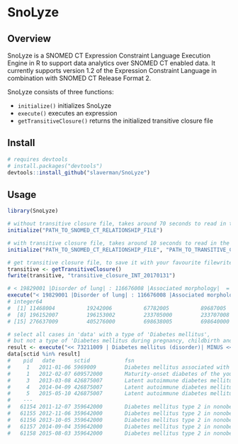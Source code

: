 # SnoLyze

## Overview
SnoLyze is a SNOMED CT Expression Constraint Language Execution Engine in R to support data analytics over SNOMED CT enabled data. It currently supports version 1.2 of the Expression Constraint Language in combination with SNOMED CT Release Format 2.

SnoLyze consists of three functions:
 - `initialize()` initializes SnoLyze
 - `execute()` executes an expression
 - `getTransitiveClosure()` returns the initialized transitive closure file


## Install
```r
# requires devtools
# install.packages("devtools")
devtools::install_github("slaverman/SnoLyze")
```

## Usage
```r
library(SnoLyze)

# without transitive closure file, takes around 70 seconds to read in the relationship file and create the transitive closure file
initialize("PATH_TO_SNOMED_CT_RELATIONSHIP_FILE")

# with transitive closure file, takes around 10 seconds to read in the relationship and transitive closure files
initialize("PATH_TO_SNOMED_CT_RELATIONSHIP_FILE", "PATH_TO_TRANSITIVE_CLOSURE_FILE")

# get transitive closure file, to save it with your favourite filewriter (example below uses fwrite of the data.table package)
transitive <- getTransitiveClosure()
fwrite(transitive, "transitive_closure_INT_20170131")

# < 19829001 |Disorder of lung| : 116676008 |Associated morphology|  =  79654002 |Edema|
execute("< 19829001 |Disorder of lung| : 116676008 |Associated morphology|  =  79654002 |Edema|")
# integer64
#  [1] 11468004          19242006          67782005          89687005          95437004          162970000         196151000        
#  [8] 196152007         196153002         233705000         233707008         233708003         233712009         240629003        
# [15] 276637009         405276000         698638005         698640000         700458001         10674871000119105

# select all cases in 'data' with a type of 'Diabetes mellitus', 
# but not a type of 'Diabetes mellitus during pregnancy, childbirth and the puerperium'
result <- execute("<< 73211009 | Diabetes mellitus (disorder)| MINUS << 199223000 | Diabetes mellitus during pregnancy, childbirth and the puerperium (disorder)|")
data[sctid %in% result]
#    pid   date      sctid           fsn
#     1   2011-01-06 5969009         Diabetes mellitus associated with genetic syndrome (disorder)
#     1   2012-02-07 609572000       Maturity-onset diabetes of the young, type 5 (disorder)
#     3   2013-03-08 426875007       Latent autoimmune diabetes mellitus in adult (disorder)
#     4   2014-04-09 426875007       Latent autoimmune diabetes mellitus in adult (disorder)
#     5   2015-05-10 426875007       Latent autoimmune diabetes mellitus in adult (disorder)
#    ---
#   61154 2011-12-07 359642000       Diabetes mellitus type 2 in nonobese (disorder)
#   61155 2012-11-06 359642000       Diabetes mellitus type 2 in nonobese (disorder)
#   61156 2013-10-05 359642000       Diabetes mellitus type 2 in nonobese (disorder)
#   61157 2014-09-04 359642000       Diabetes mellitus type 2 in nonobese (disorder)
#   61158 2015-08-03 359642000       Diabetes mellitus type 2 in nonobese (disorder)


```
